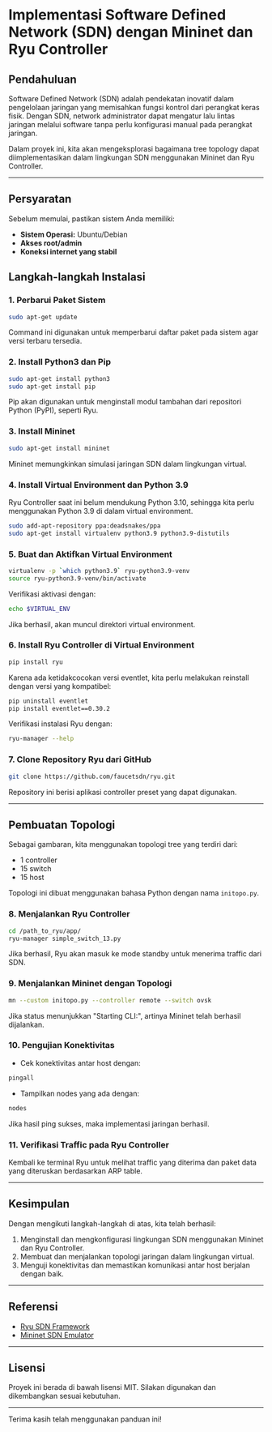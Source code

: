 # Implementasi Software Defined Network (SDN) dengan Mininet dan Ryu Controller

## Pendahuluan
Software Defined Network (SDN) adalah pendekatan inovatif dalam pengelolaan jaringan yang memisahkan fungsi kontrol dari perangkat keras fisik. Dengan SDN, network administrator dapat mengatur lalu lintas jaringan melalui software tanpa perlu konfigurasi manual pada perangkat jaringan.

Dalam proyek ini, kita akan mengeksplorasi bagaimana tree topology dapat diimplementasikan dalam lingkungan SDN menggunakan Mininet dan Ryu Controller.

---

## Persyaratan
Sebelum memulai, pastikan sistem Anda memiliki:

- **Sistem Operasi:** Ubuntu/Debian
- **Akses root/admin**
- **Koneksi internet yang stabil**

## Langkah-langkah Instalasi

### 1. Perbarui Paket Sistem
```bash
sudo apt-get update
```
Command ini digunakan untuk memperbarui daftar paket pada sistem agar versi terbaru tersedia.

### 2. Install Python3 dan Pip
```bash
sudo apt-get install python3
sudo apt-get install pip
```
Pip akan digunakan untuk menginstall modul tambahan dari repositori Python (PyPI), seperti Ryu.

### 3. Install Mininet
```bash
sudo apt-get install mininet
```
Mininet memungkinkan simulasi jaringan SDN dalam lingkungan virtual.

### 4. Install Virtual Environment dan Python 3.9
Ryu Controller saat ini belum mendukung Python 3.10, sehingga kita perlu menggunakan Python 3.9 di dalam virtual environment.

```bash
sudo add-apt-repository ppa:deadsnakes/ppa
sudo apt-get install virtualenv python3.9 python3.9-distutils
```

### 5. Buat dan Aktifkan Virtual Environment
```bash
virtualenv -p `which python3.9` ryu-python3.9-venv
source ryu-python3.9-venv/bin/activate
```
Verifikasi aktivasi dengan:
```bash
echo $VIRTUAL_ENV
```
Jika berhasil, akan muncul direktori virtual environment.

### 6. Install Ryu Controller di Virtual Environment
```bash
pip install ryu
```
Karena ada ketidakcocokan versi eventlet, kita perlu melakukan reinstall dengan versi yang kompatibel:
```bash
pip uninstall eventlet
pip install eventlet==0.30.2
```
Verifikasi instalasi Ryu dengan:
```bash
ryu-manager --help
```

### 7. Clone Repository Ryu dari GitHub
```bash
git clone https://github.com/faucetsdn/ryu.git
```
Repository ini berisi aplikasi controller preset yang dapat digunakan.

---

## Pembuatan Topologi

Sebagai gambaran, kita menggunakan topologi tree yang terdiri dari:

- 1 controller
- 15 switch
- 15 host

Topologi ini dibuat menggunakan bahasa Python dengan nama `initopo.py`.

### 8. Menjalankan Ryu Controller
```bash
cd /path_to_ryu/app/
ryu-manager simple_switch_13.py
```
Jika berhasil, Ryu akan masuk ke mode standby untuk menerima traffic dari SDN.

### 9. Menjalankan Mininet dengan Topologi
```bash
mn --custom initopo.py --controller remote --switch ovsk
```
Jika status menunjukkan "Starting CLI:", artinya Mininet telah berhasil dijalankan.

### 10. Pengujian Konektivitas

- Cek konektivitas antar host dengan:
```bash
pingall
```
- Tampilkan nodes yang ada dengan:
```bash
nodes
```
Jika hasil ping sukses, maka implementasi jaringan berhasil.

### 11. Verifikasi Traffic pada Ryu Controller
Kembali ke terminal Ryu untuk melihat traffic yang diterima dan paket data yang diteruskan berdasarkan ARP table.

---

## Kesimpulan
Dengan mengikuti langkah-langkah di atas, kita telah berhasil:

1. Menginstall dan mengkonfigurasi lingkungan SDN menggunakan Mininet dan Ryu Controller.
2. Membuat dan menjalankan topologi jaringan dalam lingkungan virtual.
3. Menguji konektivitas dan memastikan komunikasi antar host berjalan dengan baik.

---

## Referensi
- [Ryu SDN Framework](https://github.com/faucetsdn/ryu)
- [Mininet SDN Emulator](http://mininet.org/)

---

## Lisensi
Proyek ini berada di bawah lisensi MIT. Silakan digunakan dan dikembangkan sesuai kebutuhan.

---

Terima kasih telah menggunakan panduan ini!

